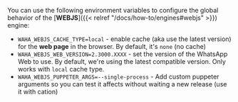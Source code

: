 <div></div>

You can use the following environment variables to configure the global behavior of the [**WEBJS**]({{< relref "/docs/how-to/engines#webjs" >}}) engine:
- `WAHA_WEBJS_CACHE_TYPE=local` - enable cache (aka use the latest version) for the **web page** in the browser. By default, it's `none` (no cache)
- `WAHA_WEBJS_WEB_VERSION=2.3000.XXXX` - set the version of the WhatsApp Web to use. By default, we're using the latest compatible version. Only works with `local` cache type.
- `WAHA_WEBJS_PUPPETER_ARGS=--single-process` - Add custom puppeter arguments so you can test it affects without waiting a new release (use it with cation)
